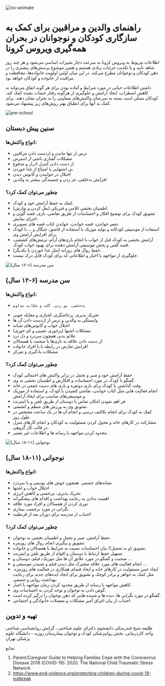![no-animate](https://alacolang.ir/kolbeh/static/images/age-coping.png)

# راهنمای والدین و مراقبین برای کمک به سازگاری کودکان و نوجوانان در بحران همه‌گیری ویروس کرونا

اطلاعات مربوط به ویروس کرونا به سرعت دچار تغییرات اساسی می‌شود و هر چند روز شاهد تأیید و یا تکذیب جزئیات زیادی هستیم و همین موضوع پرسش‌های بیشتری را در ذهن کودکان و نوجوانان مطرح می‌کند. در این میان اولین اولویت‌ خانواده‌ها، محافظت و مراقبت از خانواده و کودکان خواهد بود.

داشتن اطلاعات حیاتی در مورد شرایط و آماده بودن برای هر گونه اتفاق می‌تواند به کاهش اضطراب، ایجاد آرامش و جلوگیری از هرگونه رفتار حساب نشده کمک کند.
کودکان ممکن است بسته به سن‌شان واکنش‌های متفاوتی را به بحران نشان دهند. برای کمک به آنها برای انطباق بهتر روش‌های زیر پیشنهاد می‌شود.

![pre-school](https://alacolang.ir/kolbeh/static/images/preschool.png "سنین پیش دبستان")

## سنین پیش دبستان

### انواع واکنش‌ها:

- ترس از تنها ماندن و ازدست دادن مراقبین
- مشکلات گفتاری ناشی از استرس
- از دست دادن کنترل ادرار و مدفوع
- بی اشتهایی یا امتناع از غذا خوردن
- اختلال در خوابیدن و کابوس دیدن
- افزایش بدخلقی، غر زدن و چسبندگی بیشتر به والدین

### چطور می‌توان کمک کرد؟

- کمک به حفظ آرامش خود و کودک.
- اطمینان بخشی کلامی و فیزیکی (بغل کردن و نوازش).
- تشویق کودک برای توضیح افکار و احساسات از طریق نقاشی، بازی، قصه گویی و اجرای نمایش.
- شعر خواندن، قصه خواندن، خواندن کتاب قصه های تصویری.
- استفاده از موسیقی کودکانه و تولید موزیک با استفاده از قاشق، چنگال و ... با کودک برای افزایش آرامش وی.
- آرامش بخشی به کودک قبل از خواب با انجام بازی‌های آرام، نرمش‌های کششی، قصه گفتن و پخش موسیقی آرامش دهنده برای بهبود خواب کودک.
- حفظ روال های روزانه (مثل غذا خوردن با یکدیگر).
- جلوگیری از مواجهه با اخبار و اطلاعاتی که برای کودک قابل درک نیست.

![](https://alacolang.ir/kolbeh/static/images/school.png "سن مدرسه (۶-۱۲ سال)")

## سن مدرسه (۶-۱۲ سال)

### انواع واکنش‌ها:

-     بدخلقی، نق زدن، گله و شکایت مداوم
- تحریک پذیری، پرخاشگری، لجبازی و مقایله جویی
- وابستگی به والدین و ترس از ازدست دادن آن ها
- اختلال خواب و کابوس‌های شبانه
- مشکلات اشتها (پرخوری عصبی و کم خوری)
- علائم بدنی همچون سردرد و دل درد
- از دست دادن علاقه به بازی‌ها یا صحبت با همسالان
- افزایش تعارض در رابطه با با افراد خانواده
- مشکلات یادگیری و تمرکز

### چطور می‌توان کمک کرد؟

- حفظ آرامش خود و صبر و تحمل در برابر واکنش های احتمالی کودک
- گفتگو با کودک در مورد احساسات و افکارش و اطمینان بخشی به وی.
- وقت گذاشتن با کودک برای بازی دونفره و بازی های دست جمعی در خانه.
- انجام فعالیت هایی مثل کتاب خواندن، نقاشی کشیدن با کودک، و استفاده از موزیک و موسیقی‌های مناسب برای ایجاد آرامش
- فر اهم نمودن امکان تماس با دوستان از طریق تلفن و یا اینترنت.
- تشویق وی به ورزش‌ های منظم و کششی.
- کمک به کودک برای انجام تکالیف درسی و انجام آن ها در یک ساعت مشخص در طول روز.
- مشارکت در کارهای خانه و محول کردن مسئولیت به کودکان و انجام کارهای منزل در قالب کار گروهی.
- محدود کردن مواجهه با رسانه ها و اطلاعات غیر معتبر.

![نوجوانی (۱۱-۱۸ سال)](https://alacolang.ir/kolbeh/static/images/highschool.png "نوجوانی (۱۱-۱۸ سال)")

## نوجوانی (۱۱-۱۸ سال)

### انواع واکنش‌ها:

- نشانه‌های جسمی  همچون جوش های پوستی و یا سردرد
- اختلال خواب و اشتها
- تحریک پذیری، بی‌حسی و کاهش انرژی
- اهمیت ندادن به رعایت بهداشت و اقدام های پیشگیرانه
- دوری کردن از همسالان و افراد مورد علاقه
- نگرانی در مورد برچسب بیماری
- اجتناب از مدرسه برای دوران بعد از قرنطینه

### چطور می‌توان کمک کرد؟

- حفظ آرامش، صبر و تحمل و اطمینان بخشی به نوجوان.
- تشویق و پیگیری انجام روال های روزمره.
- تشویق (و نه تحمیل!) بیان احساسات نسبت به شرایط با همسالان و خانواده.
- تسهیل حفظ ارتباط با دوستان و اقوام از طریق تلفن و اینترنت.
- صحبت و گفتگو در مورد علائق آن ها مثل موزیک، فیلم، دوستان و ...
- انجام فعالیت های مورد علاقه مشترک مثل دیدن فیلم و شنیدن موسیقی و ...
- ایجاد حس مسئولیت در کارهای خانه و ایجاد فضای همکاری در فعالیت های روزمره. مثل کمک به خواهر و برادر کوچک و تشویق برای ایجاد ایده‌های جدید برای رعایت بهداشت روانی و جسمی.
- کاهش مواجهه با رسانه از طریق محدود کردن زمان مواجهه با اخبار.
- گوش دادن به نوجوان و توجه کردن به احساسات وی.
- گفتگو در مورد نگرانی ها، دیده ها و شنیده هایی که ذهن نوجوان را درگیر کرده است.
- اجتناب از بیان اغراق آمیز مشکلات و معضلات خانوادگی و اجتماعی.

## تهیه و تدوین

طلیعه شیخ فندرسکی
دانشجوی دکترای علوم شناختی ، گرایش روانشناسی شناختی
واحد کاردرمانی، بخش روانپزشکی کودک و نوجوان
بیمارستان روزبه - دانشگاه علوم پزشکی تهران

منابع:

1. Parent/Caregiver Guide to Helping Families Cope with the Coronavirus Disease 2019 (COVID-19): 2020. The National Child Traumatic Stress Network
2. https://www.end-violence.org/protecting-children-during-covid-19-outbreak
